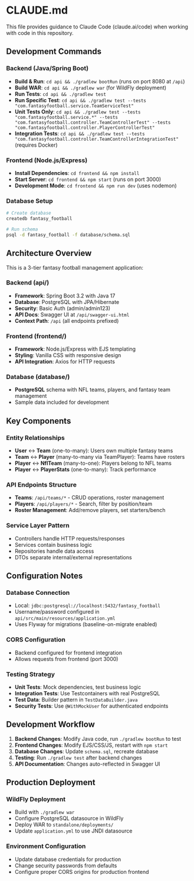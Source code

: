 # CLAUDE.md

This file provides guidance to Claude Code (claude.ai/code) when working with code in this repository.

## Development Commands

### Backend (Java/Spring Boot)
- **Build & Run**: `cd api && ./gradlew bootRun` (runs on port 8080 at `/api`)
- **Build WAR**: `cd api && ./gradlew war` (for WildFly deployment)
- **Run Tests**: `cd api && ./gradlew test`
- **Run Specific Test**: `cd api && ./gradlew test --tests "com.fantasyfootball.service.TeamServiceTest"`
- **Unit Tests Only**: `cd api && ./gradlew test --tests "com.fantasyfootball.service.*" --tests "com.fantasyfootball.controller.TeamControllerTest" --tests "com.fantasyfootball.controller.PlayerControllerTest"`
- **Integration Tests**: `cd api && ./gradlew test --tests "com.fantasyfootball.controller.TeamControllerIntegrationTest"` (requires Docker)

### Frontend (Node.js/Express)
- **Install Dependencies**: `cd frontend && npm install`
- **Start Server**: `cd frontend && npm start` (runs on port 3000)
- **Development Mode**: `cd frontend && npm run dev` (uses nodemon)

### Database Setup
```bash
# Create database
createdb fantasy_football

# Run schema
psql -d fantasy_football -f database/schema.sql
```

## Architecture Overview

This is a 3-tier fantasy football management application:

### Backend (api/)
- **Framework**: Spring Boot 3.2 with Java 17
- **Database**: PostgreSQL with JPA/Hibernate
- **Security**: Basic Auth (admin/admin123)
- **API Docs**: Swagger UI at `/api/swagger-ui.html`
- **Context Path**: `/api` (all endpoints prefixed)

### Frontend (frontend/)
- **Framework**: Node.js/Express with EJS templating
- **Styling**: Vanilla CSS with responsive design
- **API Integration**: Axios for HTTP requests

### Database (database/)
- **PostgreSQL** schema with NFL teams, players, and fantasy team management
- Sample data included for development

## Key Components

### Entity Relationships
- **User** ↔ **Team** (one-to-many): Users own multiple fantasy teams
- **Team** ↔ **Player** (many-to-many via TeamPlayer): Teams have rosters
- **Player** ↔ **NflTeam** (many-to-one): Players belong to NFL teams
- **Player** ↔ **PlayerStats** (one-to-many): Track performance

### API Endpoints Structure
- **Teams**: `/api/teams/*` - CRUD operations, roster management
- **Players**: `/api/players/*` - Search, filter by position/team
- **Roster Management**: Add/remove players, set starters/bench

### Service Layer Pattern
- Controllers handle HTTP requests/responses
- Services contain business logic
- Repositories handle data access
- DTOs separate internal/external representations

## Configuration Notes

### Database Connection
- Local: `jdbc:postgresql://localhost:5432/fantasy_football`
- Username/password configured in `api/src/main/resources/application.yml`
- Uses Flyway for migrations (baseline-on-migrate enabled)

### CORS Configuration
- Backend configured for frontend integration
- Allows requests from frontend (port 3000)

### Testing Strategy
- **Unit Tests**: Mock dependencies, test business logic
- **Integration Tests**: Use Testcontainers with real PostgreSQL
- **Test Data**: Builder pattern in `TestDataBuilder.java`
- **Security Tests**: Use `@WithMockUser` for authenticated endpoints

## Development Workflow

1. **Backend Changes**: Modify Java code, run `./gradlew bootRun` to test
2. **Frontend Changes**: Modify EJS/CSS/JS, restart with `npm start`
3. **Database Changes**: Update `schema.sql`, recreate database
4. **Testing**: Run `./gradlew test` after backend changes
5. **API Documentation**: Changes auto-reflected in Swagger UI

## Production Deployment

### WildFly Deployment
- Build with `./gradlew war`
- Configure PostgreSQL datasource in WildFly
- Deploy WAR to `standalone/deployments/`
- Update `application.yml` to use JNDI datasource

### Environment Configuration
- Update database credentials for production
- Change security passwords from defaults
- Configure proper CORS origins for production frontend